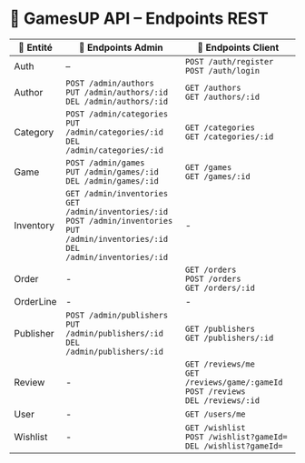 # 📘 GamesUP API – Endpoints REST

| 🧩 Entité | 🔐 Endpoints Admin                                                                                                                                    | 👤 Endpoints Client                                                                        |
|-----------|-------------------------------------------------------------------------------------------------------------------------------------------------------|--------------------------------------------------------------------------------------------|
| Auth      | –                                                                                                                                                     | `POST /auth/register`<br>`POST /auth/login`                                                |
| Author    | `POST /admin/authors`<br>`PUT /admin/authors/:id`<br>`DEL /admin/authors/:id`                                                                         | `GET /authors`<br>`GET /authors/:id`                                                       |
| Category  | `POST /admin/categories`<br>`PUT /admin/categories/:id`<br>`DEL /admin/categories/:id`                                                                | `GET /categories`<br>`GET /categories/:id`                                                 |
| Game      | `POST /admin/games`<br>`PUT /admin/games/:id`<br>`DEL /admin/games/:id`                                                                               | `GET /games`<br>`GET /games/:id`                                                           |
| Inventory | `GET /admin/inventories`<br>`GET /admin/inventories/:id`<br>`POST /admin/inventories`<br>`PUT /admin/inventories/:id`<br>`DEL /admin/inventories/:id` | -                                                                                          |
| Order     | -                                                                                                                                                     | `GET /orders`<br>`POST /orders`<br>`GET /orders/:id`                                       |
| OrderLine | -                                                                                                                                                     | -                                                                                          |
| Publisher | `POST /admin/publishers`<br>`PUT /admin/publishers/:id`<br>`DEL /admin/publishers/:id`                                                                | `GET /publishers`<br>`GET /publishers/:id`                                                 |
| Review    | -                                                                                                                                                     | `GET /reviews/me`<br>`GET /reviews/game/:gameId`<br>`POST /reviews`<br>`DEL /reviews/:id` |
| User      | -                                                                                                                                                     | `GET /users/me`                                                                            |
| Wishlist  | -                                                                                                                                                     | `GET /wishlist`<br>`POST /wishlist?gameId=`<br>`DEL /wishlist?gameId=`                     |